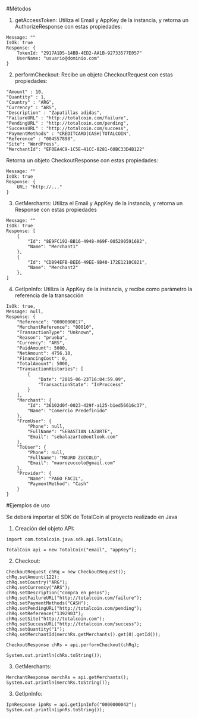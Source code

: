 #Métodos

1. getAccessToken: Utiliza el Email y AppKey de la instancia, y retorna un AuthorizeResponse con estas propiedades:

```
Message: ""
IsOk: true
Response: {
	TokenId: "2917A1D5-14BB-4ED2-AA1B-92733577E057"
	UserName: "usuario@dominio.com"
}
```

2. performCheckout: Recibe un objeto CheckoutRequest con estas propiedades:

```
"Amount" : 10,
"Quantity" : 1,
"Country" : "ARG",
"Currency" : "ARS",
"Description" : "Zapatillas adidas",
"FailureURL" : "http://totalcoin.com/failure",
"PendingURL" : "http://totalcoin.com/pending",
"SuccessURL" : "http://totalcoin.com/success",
"PaymentMethods" : "CREDITCARD|CASH|TOTALCOIN",
"Reference" : "004557898",
"Site": "WordPress",
"MerchantId": "EF0EA4C9-1C5E-41CC-8281-60BC33D4B122"
```

Retorna un objeto CheckoutResponse con estas propiedades:
```
Message: ""
IsOk: true
Response: {
	URL: "http://..."
}
```

3. GetMerchants: Utiliza el Email y AppKey de la instancia, y retorna un Response con estas propiedades

```
Message: ""
IsOk: true
Response: [
	{
		"Id": "8E9FC192-BB16-4948-A69F-005290591682",
		"Name": "Merchant1"
	},
	{
		"Id": "CD894EFB-BEE6-49EE-9B40-172E1210C821",
		"Name": "Merchant2"
	},
]
```

4. GetIpnInfo: Utiliza la AppKey de la instancia, y recibe como parámetro la referencia de la transacción

```
IsOk: true,
Message: null,
Response: {
	"Reference": "0000000017",
	"MerchantReference": "00010",
	"TransactionType": "Unknown",
	"Reason": "prueba",
	"Currency": "ARS",
	"PaidAmount": 5000,
	"NetAmount": 4756.18,
	"FinancingCost": 0,
	"TotalAmount": 5000,
	"TransactionHistories": [
		{
			"Date": "2015-06-23T16:04:59.09",
			"TransactionState": "InProccess"
		}
	],
	"Merchant": {
		"Id": "36102d0f-0023-429f-a125-b1ed56616c37",
		"Name": "Comercio Predefinido"
	},
	"FromUser": {
		"Phone": null,
		"FullName": "SEBASTIAN LAZARTE",
		"Email": "sebalazarte@outlook.com"
	},
	"ToUser": {
		"Phone": null,
		"FullName": "MAURO ZUCCOLO",
		"Email": "maurozuccolo@gmail.com"
	},
	"Provider": {
		"Name": "PAGO FACIL",
		"PaymentMethod": "Cash"
	}
}
```

#Ejemplos de uso

Se deberá importar el SDK de TotalCoin al proyecto realizado en Java

1. Creación del objeto API:

```
import com.totalcoin.java.sdk.api.TotalCoin;

TotalCoin api = new TotalCoin("email", "appKey");
```

2. Checkout:

```
CheckoutRequest chRq = new CheckoutRequest();
chRq.setAmount(122);
chRq.setCountry("ARG");
chRq.setCurrency("ARS");
chRq.setDescription("compra en pesos");
chRq.setFailureURL("http://totalcoin.com/failure");
chRq.setPaymentMethods("CASH");
chRq.setPendingURL("http://totalcoin.com/pending");
chRq.setReference("1392903");
chRq.setSite("http://totalcoin.com");
chRq.setSuccessURL("http://totalcoin.com/success");
chRq.setQuantity("1");
chRq.setMerchantId(merchRs.getMerchants().get(0).getId());

CheckoutResponse chRs = api.performCheckout(chRq);

System.out.println(chRs.toString());
```

3. GetMerchants:

```
MerchantResponse merchRs = api.getMerchants();
System.out.println(merchRs.toString());
```

3. GetIpnInfo:

```
IpnResponse ipnRs = api.getIpnInfo("0000000042");
System.out.println(ipnRs.toString());
```
